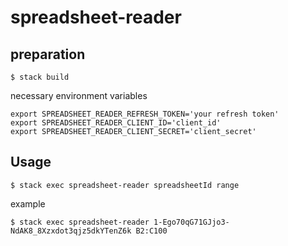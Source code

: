 # spreadsheet-reader

## preparation

```
$ stack build
```

necessary environment variables
```
export SPREADSHEET_READER_REFRESH_TOKEN='your refresh token'
export SPREADSHEET_READER_CLIENT_ID='client_id'
export SPREADSHEET_READER_CLIENT_SECRET='client_secret'
```

## Usage

```
$ stack exec spreadsheet-reader spreadsheetId range
```

example
```
$ stack exec spreadsheet-reader 1-Ego70qG71GJjo3-NdAK8_8Xzxdot3qjz5dkYTenZ6k B2:C100
```
